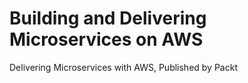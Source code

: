 # Building and Delivering Microservices on AWS
Delivering Microservices with AWS, Published by Packt
